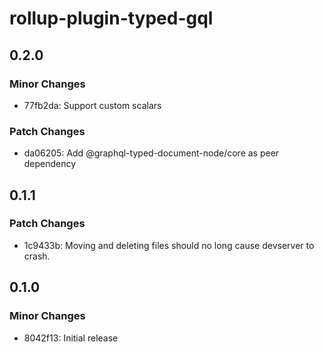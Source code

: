 # rollup-plugin-typed-gql

## 0.2.0

### Minor Changes

- 77fb2da: Support custom scalars

### Patch Changes

- da06205: Add @graphql-typed-document-node/core as peer dependency

## 0.1.1

### Patch Changes

- 1c9433b: Moving and deleting files should no long cause devserver to crash.

## 0.1.0

### Minor Changes

- 8042f13: Initial release
